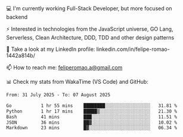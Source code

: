 💻 I'm currently working Full-Stack Developer, but more focused on backend

⚡ Interested in technologies from the JavaScript universe, GO Lang, Serverless, Clean Architecture, DDD, TDD and other design patterns

👥 Take a look at my LinkedIn profile: linkedin.com/in/felipe-romao-1442a814b/

📫 How to reach me: feliperomao.a@gmail.com

📊 Check my stats from WakaTime (VS Code) and GitHub:

<!--START_SECTION:waka-->

```txt
From: 31 July 2025 - To: 07 August 2025

Go           1 hr 55 mins    ████████░░░░░░░░░░░░░░░░░   31.81 %
Python       1 hr 17 mins    █████▒░░░░░░░░░░░░░░░░░░░   21.30 %
Bash         41 mins         ███░░░░░░░░░░░░░░░░░░░░░░   11.51 %
JSON         36 mins         ██▓░░░░░░░░░░░░░░░░░░░░░░   10.02 %
Markdown     23 mins         █▓░░░░░░░░░░░░░░░░░░░░░░░   06.34 %
```

<!--END_SECTION:waka-->
